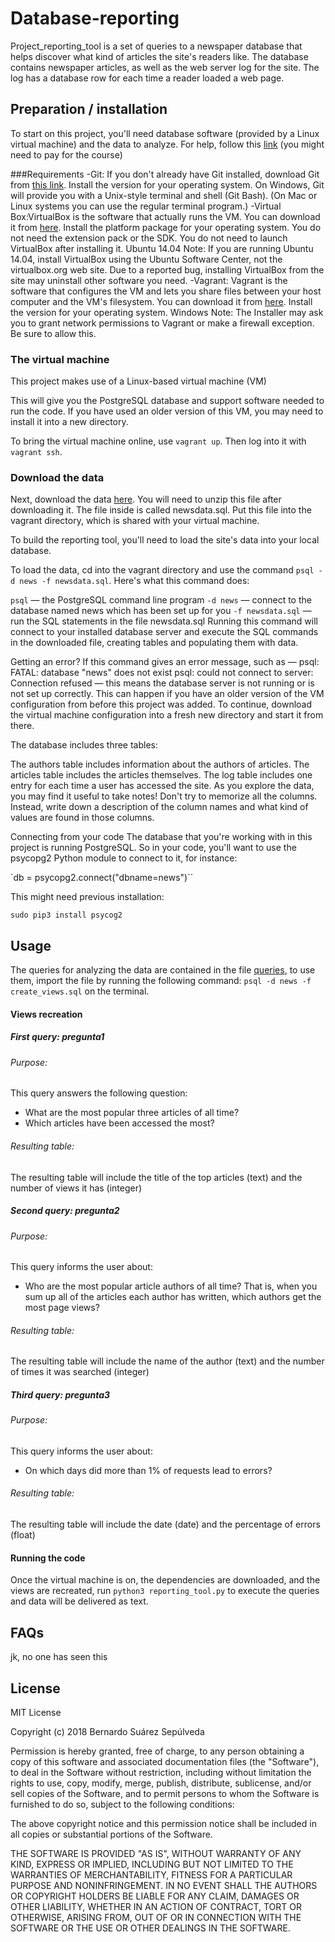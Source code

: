 # Database-reporting
Project_reporting_tool is a set of queries to a newspaper database that helps discover what kind of articles the site's readers like. The database contains newspaper articles, as well as the web server log for the site. The log has a database row for each time a reader loaded a web page. 
## Preparation / installation
To start on this project, you'll need database software (provided by a Linux virtual machine) and the data to analyze. For help, follow this [link](https://classroom.udacity.com/nanodegrees/nd004/parts/4dcefa2a-fb54-4909-9708-9ef2839e5340/modules/5dbcf44d-760d-49d4-9055-b6a0a48e5454/lessons/3967218625/concepts/39636486110923) (you might need to pay for the course)

###Requirements
-Git: If you don't already have Git installed, download Git from [this link](git-scm.com). Install the version for your operating system.
On Windows, Git will provide you with a Unix-style terminal and shell (Git Bash). (On Mac or Linux systems you can use the regular terminal program.)
-Virtual Box:VirtualBox is the software that actually runs the VM. You can download it from [here](virtualbox.org). Install the platform package for your operating system. You do not need the extension pack or the SDK. You do not need to launch VirtualBox after installing it.
Ubuntu 14.04 Note: If you are running Ubuntu 14.04, install VirtualBox using the Ubuntu Software Center, not the virtualbox.org web site. Due to a reported bug, installing VirtualBox from the site may uninstall other software you need.
-Vagrant: Vagrant is the software that configures the VM and lets you share files between your host computer and the VM's filesystem. You can download it from [here](vagrantup.com). Install the version for your operating system.
Windows Note: The Installer may ask you to grant network permissions to Vagrant or make a firewall exception. Be sure to allow this.

### The virtual machine
This project makes use of a Linux-based virtual machine (VM)

This will give you the PostgreSQL database and support software needed to run the code. If you have used an older version of this VM, you may need to install it into a new directory.

To bring the virtual machine online, use `vagrant up`. Then log into it with `vagrant ssh`.

### Download the data
Next, download the data [here](https://d17h27t6h515a5.cloudfront.net/topher/2016/August/57b5f748_newsdata/newsdata.zip). You will need to unzip this file after downloading it. The file inside is called newsdata.sql. Put this file into the vagrant directory, which is shared with your virtual machine.

To build the reporting tool, you'll need to load the site's data into your local database. 

To load the data, cd into the vagrant directory and use the command `psql -d news -f newsdata.sql`.
Here's what this command does:

`psql` — the PostgreSQL command line program
`-d news` — connect to the database named news which has been set up for you
`-f newsdata.sql` — run the SQL statements in the file newsdata.sql
Running this command will connect to your installed database server and execute the SQL commands in the downloaded file, creating tables and populating them with data.

Getting an error?
If this command gives an error message, such as —
psql: FATAL: database "news" does not exist
psql: could not connect to server: Connection refused
— this means the database server is not running or is not set up correctly. This can happen if you have an older version of the VM configuration from before this project was added. To continue, download the virtual machine configuration into a fresh new directory and start it from there.

The database includes three tables:

The authors table includes information about the authors of articles.
The articles table includes the articles themselves.
The log table includes one entry for each time a user has accessed the site.
As you explore the data, you may find it useful to take notes! Don't try to memorize all the columns. Instead, write down a description of the column names and what kind of values are found in those columns.

Connecting from your code
The database that you're working with in this project is running PostgreSQL. So in your code, you'll want to use the psycopg2 Python module to connect to it, for instance:

`db = psycopg2.connect("dbname=news")``

This might need previous installation: 

`sudo pip3 install psycog2`

## Usage
The queries for analyzing the data are contained in the file [queries](create_views.sql), to use them, import the file by running the following command: `psql -d news -f create_views.sql` on the terminal.
#### Views recreation
##### First query: pregunta1
###### Purpose:
This query answers the following question: 
- What are the most popular three articles of all time? 
- Which articles have been accessed the most?
###### Resulting table:
The resulting table will include the title of the top articles (text) and the number of views it has (integer)
##### Second query: pregunta2
###### Purpose:
This query informs the user about:
- Who are the most popular article authors of all time? That is, when you sum up all of the articles each author has written, which authors get the most page views?
###### Resulting table:
The resulting table will include the name of the author (text) and the number of times it was searched (integer)
##### Third query: pregunta3
###### Purpose:
This query informs the user about:
- On which days did more than 1% of requests lead to errors?
###### Resulting table:
The resulting table will include the date (date) and the percentage of errors (float)
#### Running the code
Once the virtual machine is on, the dependencies are downloaded, and the views are recreated, run `python3 reporting_tool.py` to execute the queries and data will be delivered as text. 
## FAQs
jk, no one has seen this
## License
MIT License

Copyright (c) 2018 Bernardo Suárez Sepúlveda

Permission is hereby granted, free of charge, to any person obtaining a copy
of this software and associated documentation files (the "Software"), to deal
in the Software without restriction, including without limitation the rights
to use, copy, modify, merge, publish, distribute, sublicense, and/or sell
copies of the Software, and to permit persons to whom the Software is
furnished to do so, subject to the following conditions:

The above copyright notice and this permission notice shall be included in all
copies or substantial portions of the Software.

THE SOFTWARE IS PROVIDED "AS IS", WITHOUT WARRANTY OF ANY KIND, EXPRESS OR
IMPLIED, INCLUDING BUT NOT LIMITED TO THE WARRANTIES OF MERCHANTABILITY,
FITNESS FOR A PARTICULAR PURPOSE AND NONINFRINGEMENT. IN NO EVENT SHALL THE
AUTHORS OR COPYRIGHT HOLDERS BE LIABLE FOR ANY CLAIM, DAMAGES OR OTHER
LIABILITY, WHETHER IN AN ACTION OF CONTRACT, TORT OR OTHERWISE, ARISING FROM,
OUT OF OR IN CONNECTION WITH THE SOFTWARE OR THE USE OR OTHER DEALINGS IN THE
SOFTWARE.